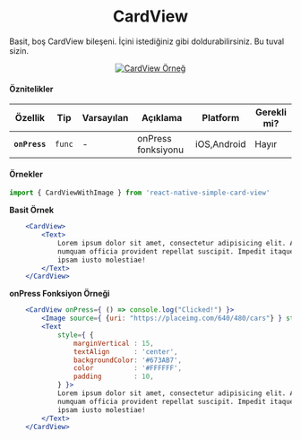 <h1 align="center">CardView</h1>

<p>Basit, boş CardView bileşeni. İçini istediğiniz gibi doldurabilirsiniz. Bu tuval sizin.</p>

<p align="center">
<a href="https://s7.postimg.org/77al94x63/Simulator_Screen_Shot_-_i_Phone_7_Plus_-_2018-03-28_at_10.59.24.png">
<img src="https://s7.postimg.org/reo11imyj/Simulator_Screen_Shot_-_i_Phone_7_Plus_-_2018-03-28_at_10.59.24.png" alt="CardView Örneğ" />
</a>
</p>

#### Öznitelikler

  | Özellik | Tip | Varsayılan | Açıklama | Platform | Gerekli mi? |
  |---|---|---|---|---|---|
  |**`onPress`**|`func`| - | onPress fonksiyonu |iOS,Android| Hayır |

#### Örnekler

```jsx
import { CardViewWithImage } from 'react-native-simple-card-view'
```

**Basit Örnek**

```jsx
    <CardView>
        <Text>
            Lorem ipsum dolor sit amet, consectetur adipisicing elit. Amet blanditiis dolores eos ipsam nulla
            numquam officia provident repellat suscipit. Impedit itaque natus obcaecati odit quas recusandae. Deserunt
            ipsam iusto molestiae!
        </Text>
    </CardView>
```

**onPress Fonksiyon Örneği**

```jsx
    <CardView onPress={ () => console.log("Clicked!") }>
        <Image source={ {uri: "https://placeimg.com/640/480/cars"} } style={ {width: 100, height: 100, alignSelf: 'center'} }/>
        <Text
            style={ {
                marginVertical : 15,
                textAlign      : 'center',
                backgroundColor: '#673AB7',
                color          : '#FFFFFF',
                padding        : 10,
            } }>
            Lorem ipsum dolor sit amet, consectetur adipisicing elit. Amet blanditiis dolores eos ipsam nulla
            numquam officia provident repellat suscipit. Impedit itaque natus obcaecati odit quas recusandae. Deserunt
            ipsam iusto molestiae!
        </Text>
    </CardView>
```
